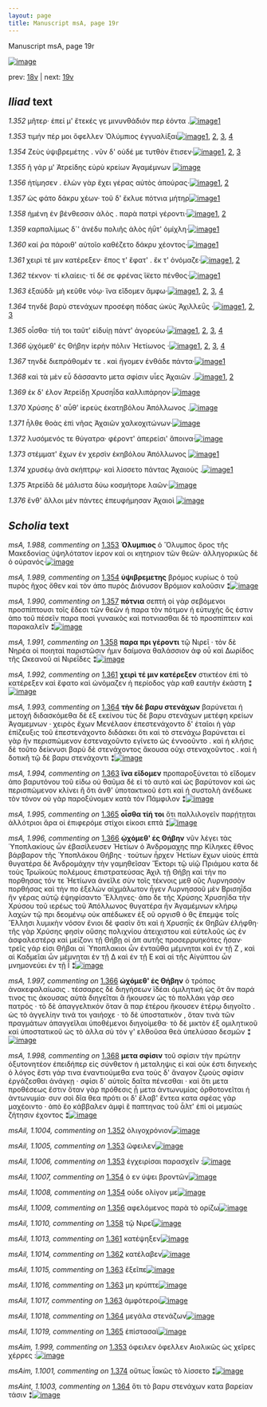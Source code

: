 ```yaml
---
layout: page
title: Manuscript msA, page 19r
---
```


Manuscript msA, page 19r

[![image](http://www.homermultitext.org/iipsrv?OBJ=IIP,1.0&FIF=/project/homer/pyramidal/deepzoom/hmt/vaimg/2017a/VA019RN_0020.tif&WID=100&CVT=JPEG)](http://www.homermultitext.org/ict2/?urn=urn:cite2:hmt:vaimg.2017a:VA019RN_0020)

prev:  [18v](../18v) | next:  [19v](../19v)

## *Iliad* text

*1.352* <a id="1.352"/> μῆτερ· ἐπεί μ' ἔτεκές γε μινυνθάδιόν περ ἐόντα .[![image](http://www.homermultitext.org/iipsrv?OBJ=IIP,1.0&FIF=/project/homer/pyramidal/deepzoom/hmt/vaimg/2017a/VA019RN_0020.tif&RGN=0.164,0.1961,0.358,0.0338&WID=1000&CVT=JPEG)](http://www.homermultitext.org/ict2/?urn=urn:cite2:hmt:vaimg.2017a:VA019RN_0020@0.164,0.1961,0.358,0.0338)[1](#msAil_1.1004)

*1.353* <a id="1.353"/> τιμήν πέρ μοι ὄφελλεν Ὀλύμπιος ἐγγυαλίξαι[![image](http://www.homermultitext.org/iipsrv?OBJ=IIP,1.0&FIF=/project/homer/pyramidal/deepzoom/hmt/vaimg/2017a/VA019RN_0020.tif&RGN=0.166,0.2231,0.343,0.0285&WID=1000&CVT=JPEG)](http://www.homermultitext.org/ict2/?urn=urn:cite2:hmt:vaimg.2017a:VA019RN_0020@0.166,0.2231,0.343,0.0285)[1](#msA_1.988), [2](#msAil_1.1006), [3](#msAim_1.999), [4](#msAil_1.1005)

*1.354* <a id="1.354"/> Ζεὺς ὑψιβρεμέτης . νῦν δ' 					οὐδέ με τυτθὸν ἔτισεν·[![image](http://www.homermultitext.org/iipsrv?OBJ=IIP,1.0&FIF=/project/homer/pyramidal/deepzoom/hmt/vaimg/2017a/VA019RN_0020.tif&RGN=0.164,0.2434,0.347,0.0285&WID=1000&CVT=JPEG)](http://www.homermultitext.org/ict2/?urn=urn:cite2:hmt:vaimg.2017a:VA019RN_0020@0.164,0.2434,0.347,0.0285)[1](#msAil_1.1007), [2](#msAil_1.1008), [3](#msA_1.989)

*1.355* <a id="1.355"/> ῆ γάρ μ' Ἀτρείδης εὐρὺ 					κρείων Ἀγαμέμνων 				[![image](http://www.homermultitext.org/iipsrv?OBJ=IIP,1.0&FIF=/project/homer/pyramidal/deepzoom/hmt/vaimg/2017a/VA019RN_0020.tif&RGN=0.163,0.2607,0.33,0.0285&WID=1000&CVT=JPEG)](http://www.homermultitext.org/ict2/?urn=urn:cite2:hmt:vaimg.2017a:VA019RN_0020@0.163,0.2607,0.33,0.0285)

*1.356* <a id="1.356"/> ἠτίμησεν . ἑλὼν γὰρ ἔχει γέρας αὐτὸς ἀπούρας·[![image](http://www.homermultitext.org/iipsrv?OBJ=IIP,1.0&FIF=/project/homer/pyramidal/deepzoom/hmt/vaimg/2017a/VA019RN_0020.tif&RGN=0.162,0.278,0.377,0.0285&WID=1000&CVT=JPEG)](http://www.homermultitext.org/ict2/?urn=urn:cite2:hmt:vaimg.2017a:VA019RN_0020@0.162,0.278,0.377,0.0285)[1](#msAint_1.1002), [2](#msAil_1.1009)

*1.357* <a id="1.357"/> ὡς φάτο δάκρυ χέων· τοῦ δ' ἔκλυε πότνια μήτηρ[![image](http://www.homermultitext.org/iipsrv?OBJ=IIP,1.0&FIF=/project/homer/pyramidal/deepzoom/hmt/vaimg/2017a/VA019RN_0020.tif&RGN=0.158,0.296,0.386,0.0338&WID=1000&CVT=JPEG)](http://www.homermultitext.org/ict2/?urn=urn:cite2:hmt:vaimg.2017a:VA019RN_0020@0.158,0.296,0.386,0.0338)[1](#msA_1.990)

*1.358* <a id="1.358"/> ἡμένη ἐν βένθεσσιν ἁλὸς . παρὰ πατρὶ γέροντι·[![image](http://www.homermultitext.org/iipsrv?OBJ=IIP,1.0&FIF=/project/homer/pyramidal/deepzoom/hmt/vaimg/2017a/VA019RN_0020.tif&RGN=0.162,0.3171,0.369,0.0293&WID=1000&CVT=JPEG)](http://www.homermultitext.org/ict2/?urn=urn:cite2:hmt:vaimg.2017a:VA019RN_0020@0.162,0.3171,0.369,0.0293)[1](#msAil_1.1010), [2](#msA_1.991)

*1.359* <a id="1.359"/> καρπαλίμως δ`' ἀνέδυ πολιῆς ἁλὸς ἠΰτ' ὁμίχλη·[![image](http://www.homermultitext.org/iipsrv?OBJ=IIP,1.0&FIF=/project/homer/pyramidal/deepzoom/hmt/vaimg/2017a/VA019RN_0020.tif&RGN=0.161,0.3351,0.383,0.0293&WID=1000&CVT=JPEG)](http://www.homermultitext.org/ict2/?urn=urn:cite2:hmt:vaimg.2017a:VA019RN_0020@0.161,0.3351,0.383,0.0293)[1](#msAil_1.1011)

*1.360* <a id="1.360"/> καί ῥα πάροιθ' αὐτοῖο καθέζετο δάκρυ χέοντος·[![image](http://www.homermultitext.org/iipsrv?OBJ=IIP,1.0&FIF=/project/homer/pyramidal/deepzoom/hmt/vaimg/2017a/VA019RN_0020.tif&RGN=0.161,0.3561,0.358,0.0293&WID=1000&CVT=JPEG)](http://www.homermultitext.org/ict2/?urn=urn:cite2:hmt:vaimg.2017a:VA019RN_0020@0.161,0.3561,0.358,0.0293)[1](#msAil_1.1012)

*1.361* <a id="1.361"/> χειρὶ τέ μιν κατέρεξεν· ἔπος τ' ἔφατ' . ἔκ τ' ὀνόμαζε·[![image](http://www.homermultitext.org/iipsrv?OBJ=IIP,1.0&FIF=/project/homer/pyramidal/deepzoom/hmt/vaimg/2017a/VA019RN_0020.tif&RGN=0.157,0.3749,0.393,0.0323&WID=1000&CVT=JPEG)](http://www.homermultitext.org/ict2/?urn=urn:cite2:hmt:vaimg.2017a:VA019RN_0020@0.157,0.3749,0.393,0.0323)[1](#msA_1.992), [2](#msAil_1.1013)

*1.362* <a id="1.362"/> τέκνον· τί κλαίεις· τί δέ σε φρένας ἵ̈κετο πένθος·[![image](http://www.homermultitext.org/iipsrv?OBJ=IIP,1.0&FIF=/project/homer/pyramidal/deepzoom/hmt/vaimg/2017a/VA019RN_0020.tif&RGN=0.155,0.3929,0.369,0.0323&WID=1000&CVT=JPEG)](http://www.homermultitext.org/ict2/?urn=urn:cite2:hmt:vaimg.2017a:VA019RN_0020@0.155,0.3929,0.369,0.0323)[1](#msAil_1.1014)

*1.363* <a id="1.363"/> ἐξαύδᾱ· μὴ κεῦθε νόῳ· ἵνα εἴδομεν ἄμφω·[![image](http://www.homermultitext.org/iipsrv?OBJ=IIP,1.0&FIF=/project/homer/pyramidal/deepzoom/hmt/vaimg/2017a/VA019RN_0020.tif&RGN=0.153,0.4125,0.356,0.0323&WID=1000&CVT=JPEG)](http://www.homermultitext.org/ict2/?urn=urn:cite2:hmt:vaimg.2017a:VA019RN_0020@0.153,0.4125,0.356,0.0323)[1](#msAil_1.1016), [2](#msAil_1.1015), [3](#msA_1.994), [4](#msAil_1.1017)

*1.364* <a id="1.364"/> τηνδὲ βαρὺ στενάχων προσέφη πόδας ὠκὺς Ἀχιλλεΰς ·[![image](http://www.homermultitext.org/iipsrv?OBJ=IIP,1.0&FIF=/project/homer/pyramidal/deepzoom/hmt/vaimg/2017a/VA019RN_0020.tif&RGN=0.154,0.4328,0.399,0.0285&WID=1000&CVT=JPEG)](http://www.homermultitext.org/ict2/?urn=urn:cite2:hmt:vaimg.2017a:VA019RN_0020@0.154,0.4328,0.399,0.0285)[1](#msAint_1.1003), [2](#msA_1.993), [3](#msAil_1.1018)

*1.365* <a id="1.365"/> οἶσθα· τίή τοι ταῦτ' εἰδυίῃ πάντ' ἀγορεύω·[![image](http://www.homermultitext.org/iipsrv?OBJ=IIP,1.0&FIF=/project/homer/pyramidal/deepzoom/hmt/vaimg/2017a/VA019RN_0020.tif&RGN=0.16,0.4493,0.324,0.0308&WID=1000&CVT=JPEG)](http://www.homermultitext.org/ict2/?urn=urn:cite2:hmt:vaimg.2017a:VA019RN_0020@0.16,0.4493,0.324,0.0308)[1](#msAil_1.1020), [2](#msAil_1.1021), [3](#msAil_1.1019), [4](#msA_1.995)

*1.366* <a id="1.366"/> ᾠχόμεθ' ἐς Θήβην 					ἱερὴν πόλιν Ἠετίωνος ·[![image](http://www.homermultitext.org/iipsrv?OBJ=IIP,1.0&FIF=/project/homer/pyramidal/deepzoom/hmt/vaimg/2017a/VA019RN_0020.tif&RGN=0.156,0.4696,0.342,0.0301&WID=1000&CVT=JPEG)](http://www.homermultitext.org/ict2/?urn=urn:cite2:hmt:vaimg.2017a:VA019RN_0020@0.156,0.4696,0.342,0.0301)[1](#msA_1.996), [2](#msA_1.997), [3](#msAim_1.1000), [4](#msAil_1.1022)

*1.367* <a id="1.367"/> τηνδὲ διεπράθομέν τε . καὶ ἤγομεν ἐνθάδε πάντα·[![image](http://www.homermultitext.org/iipsrv?OBJ=IIP,1.0&FIF=/project/homer/pyramidal/deepzoom/hmt/vaimg/2017a/VA019RN_0020.tif&RGN=0.157,0.4869,0.389,0.0278&WID=1000&CVT=JPEG)](http://www.homermultitext.org/ict2/?urn=urn:cite2:hmt:vaimg.2017a:VA019RN_0020@0.157,0.4869,0.389,0.0278)[1](#msAil_1.1023)

*1.368* <a id="1.368"/> καὶ τὰ μὲν εὖ δάσσαντο μετα σφίσιν υἷες Ἀχαιῶν .[![image](http://www.homermultitext.org/iipsrv?OBJ=IIP,1.0&FIF=/project/homer/pyramidal/deepzoom/hmt/vaimg/2017a/VA019RN_0020.tif&RGN=0.16,0.5064,0.389,0.0278&WID=1000&CVT=JPEG)](http://www.homermultitext.org/ict2/?urn=urn:cite2:hmt:vaimg.2017a:VA019RN_0020@0.16,0.5064,0.389,0.0278)[1](#msA_1.998), [2](#msAil_1.1024)

*1.369* <a id="1.369"/> ἐκ δ' έλον Ἀτρείδῃ 					 Χρυσηΐδα καλλιπάρηον·[![image](http://www.homermultitext.org/iipsrv?OBJ=IIP,1.0&FIF=/project/homer/pyramidal/deepzoom/hmt/vaimg/2017a/VA019RN_0020.tif&RGN=0.16,0.5267,0.361,0.027&WID=1000&CVT=JPEG)](http://www.homermultitext.org/ict2/?urn=urn:cite2:hmt:vaimg.2017a:VA019RN_0020@0.16,0.5267,0.361,0.027)

*1.370* <a id="1.370"/> Χρύσης δ' αὖθ’ ἱερεὺς ἑκατηβόλου Ἀπόλλωνος .[![image](http://www.homermultitext.org/iipsrv?OBJ=IIP,1.0&FIF=/project/homer/pyramidal/deepzoom/hmt/vaimg/2017a/VA019RN_0020.tif&RGN=0.152,0.5447,0.373,0.0301&WID=1000&CVT=JPEG)](http://www.homermultitext.org/ict2/?urn=urn:cite2:hmt:vaimg.2017a:VA019RN_0020@0.152,0.5447,0.373,0.0301)

*1.371* <a id="1.371"/> ἦλθε θοὰς ἐπὶ νῆας Ἀχαιῶν χαλκοχιτώνων·[![image](http://www.homermultitext.org/iipsrv?OBJ=IIP,1.0&FIF=/project/homer/pyramidal/deepzoom/hmt/vaimg/2017a/VA019RN_0020.tif&RGN=0.156,0.5642,0.373,0.0301&WID=1000&CVT=JPEG)](http://www.homermultitext.org/ict2/?urn=urn:cite2:hmt:vaimg.2017a:VA019RN_0020@0.156,0.5642,0.373,0.0301)

*1.372* <a id="1.372"/> λυσόμενός τε θύγατρα· φέροντ' ἀπερείσι' ἄποινα·[![image](http://www.homermultitext.org/iipsrv?OBJ=IIP,1.0&FIF=/project/homer/pyramidal/deepzoom/hmt/vaimg/2017a/VA019RN_0020.tif&RGN=0.144,0.583,0.387,0.0301&WID=1000&CVT=JPEG)](http://www.homermultitext.org/ict2/?urn=urn:cite2:hmt:vaimg.2017a:VA019RN_0020@0.144,0.583,0.387,0.0301)

*1.373* <a id="1.373"/> στέμματ' ἔχων ἐν χερσὶν ἑκηβόλου Ἀπόλλωνος 				[![image](http://www.homermultitext.org/iipsrv?OBJ=IIP,1.0&FIF=/project/homer/pyramidal/deepzoom/hmt/vaimg/2017a/VA019RN_0020.tif&RGN=0.158,0.6018,0.343,0.0301&WID=1000&CVT=JPEG)](http://www.homermultitext.org/ict2/?urn=urn:cite2:hmt:vaimg.2017a:VA019RN_0020@0.158,0.6018,0.343,0.0301)[1](#msAil_1.1025)

*1.374* <a id="1.374"/> χρυσέῳ ἀνὰ σκήπτρῳ· καὶ λίσσετο πάντας Ἀχαιοὺς .[![image](http://www.homermultitext.org/iipsrv?OBJ=IIP,1.0&FIF=/project/homer/pyramidal/deepzoom/hmt/vaimg/2017a/VA019RN_0020.tif&RGN=0.15,0.6206,0.379,0.0301&WID=1000&CVT=JPEG)](http://www.homermultitext.org/ict2/?urn=urn:cite2:hmt:vaimg.2017a:VA019RN_0020@0.15,0.6206,0.379,0.0301)[1](#msAim_1.1001)

*1.375* <a id="1.375"/> Ἀτρείδᾱ δὲ μάλιστα δύω 					κοσμήτορε λαῶν·[![image](http://www.homermultitext.org/iipsrv?OBJ=IIP,1.0&FIF=/project/homer/pyramidal/deepzoom/hmt/vaimg/2017a/VA019RN_0020.tif&RGN=0.158,0.6386,0.332,0.0301&WID=1000&CVT=JPEG)](http://www.homermultitext.org/ict2/?urn=urn:cite2:hmt:vaimg.2017a:VA019RN_0020@0.158,0.6386,0.332,0.0301)

*1.376* <a id="1.376"/> ἔνθ' ἄλλοι μὲν πάντες ἐπευφήμησαν Ἀχαιοὶ 				[![image](http://www.homermultitext.org/iipsrv?OBJ=IIP,1.0&FIF=/project/homer/pyramidal/deepzoom/hmt/vaimg/2017a/VA019RN_0020.tif&RGN=0.151,0.6566,0.335,0.0301&WID=1000&CVT=JPEG)](http://www.homermultitext.org/ict2/?urn=urn:cite2:hmt:vaimg.2017a:VA019RN_0020@0.151,0.6566,0.335,0.0301)

## *Scholia* text

*msA, 1.988, commenting on* [1.353](#1.353)  <a id="msA_1.988"/> **Ὀλυμπιος** ὁ Ὄλυμπος ὄρος τῆς Μακεδονίας ὑψηλότατον ἱερον καὶ οι κητηριον τῶν θεῶν· ἀλληγορικῶς δὲ ὁ οὐρανός·[![image](http://www.homermultitext.org/iipsrv?OBJ=IIP,1.0&FIF=/project/homer/pyramidal/deepzoom/hmt/vaimg/2017a/VA019RN_0020.tif&RGN=0.16064849,0.09322268,0.45615328,0.01853389&WID=1000&CVT=JPEG)](http://www.homermultitext.org/ict2/?urn=urn:cite2:hmt:vaimg.2017a:VA019RN_0020@0.16064849,0.09322268,0.45615328,0.01853389)

*msA, 1.989, commenting on* [1.354](#1.354)  <a id="msA_1.989"/> **ὑψιβρεμετης** βρόμος κυρίως ὁ τοῦ πυρὸς ῆχος ὅθεν καὶ τὸν ἀπο πυρὸς Διόνυσον Βρόμιον καλοῦσιν ⁑[![image](http://www.homermultitext.org/iipsrv?OBJ=IIP,1.0&FIF=/project/homer/pyramidal/deepzoom/hmt/vaimg/2017a/VA019RN_0020.tif&RGN=0.16985999,0.09571231,0.59395726,0.02572614&WID=1000&CVT=JPEG)](http://www.homermultitext.org/ict2/?urn=urn:cite2:hmt:vaimg.2017a:VA019RN_0020@0.16985999,0.09571231,0.59395726,0.02572614)

*msA, 1.990, commenting on* [1.357](#1.357)  <a id="msA_1.990"/> **πότνια** σεπτή οἱ γὰρ σεβόμενοι προσπίπτουσι τοῖς ἕδεσι τῶν θεῶν ἡ παρα τὸν πότμον ἡ εὐτυχής ὅς ἐστιν ἀπο τοῦ πέσεῖν παρα ποσὶ γυναικὸς καὶ ποτνιασθαι δὲ τὸ προσπίπτειν καὶ παρακαλεῖν ⁑[![image](http://www.homermultitext.org/iipsrv?OBJ=IIP,1.0&FIF=/project/homer/pyramidal/deepzoom/hmt/vaimg/2017a/VA019RN_0020.tif&RGN=0.16985999,0.10843707,0.59322034,0.02600277&WID=1000&CVT=JPEG)](http://www.homermultitext.org/ict2/?urn=urn:cite2:hmt:vaimg.2017a:VA019RN_0020@0.16985999,0.10843707,0.59322034,0.02600277)

*msA, 1.991, commenting on* [1.358](#1.358)  <a id="msA_1.991"/> **παρα πρι γέροντι** τῷ Νιρεῖ · τὸν δὲ Νηρέα οἱ ποιηταὶ παριστῶσιν ἡμιν δαίμονα θαλάσσιον ἀφ οὗ καὶ Δωρίδος τῆς Ωκεανοῦ αἱ Νιρεΐδες ⁑[![image](http://www.homermultitext.org/iipsrv?OBJ=IIP,1.0&FIF=/project/homer/pyramidal/deepzoom/hmt/vaimg/2017a/VA019RN_0020.tif&RGN=0.16985999,0.12282158,0.59174650,0.02213001&WID=1000&CVT=JPEG)](http://www.homermultitext.org/ict2/?urn=urn:cite2:hmt:vaimg.2017a:VA019RN_0020@0.16985999,0.12282158,0.59174650,0.02213001)

*msA, 1.992, commenting on* [1.361](#1.361)  <a id="msA_1.992"/> **χειρὶ τέ μιν κατέρεξεν** στικτέον ἐπὶ τὸ κατέρεξεν καὶ ἔφατο καὶ ὠνόμαζεν ἡ περίοδος γὰρ καθ εαυτὴν ἑκάστη ⁑[![image](http://www.homermultitext.org/iipsrv?OBJ=IIP,1.0&FIF=/project/homer/pyramidal/deepzoom/hmt/vaimg/2017a/VA019RN_0020.tif&RGN=0.15364775,0.13914246,0.49742078,0.01770401&WID=1000&CVT=JPEG)](http://www.homermultitext.org/ict2/?urn=urn:cite2:hmt:vaimg.2017a:VA019RN_0020@0.15364775,0.13914246,0.49742078,0.01770401)

*msA, 1.993, commenting on* [1.364](#1.364)  <a id="msA_1.993"/> **τὴν δὲ βαρυ στενάχων** βαρύνεται ἡ μετοχή διδασκόμεθα δὲ ἐξ εκείνου τὺς δὲ βαρυ στενάχων μετέφη κρείων Ἀγαμεμνων · χειρὸς ἔχων Μενέλαον ἐπεστενάχοντο δ' ἑταῖοι ἡ γὰρ ἐπίζευξις τοῦ ἐπεστενάχοντο διδάσκει ὅτι καὶ τὸ στενάχω βαρύνεται εἰ γὰρ ῆν περισπώμενον ἐστεναχοῦντο εγίνετο ὡς ἐννοοῦντο . καὶ ἡ κλήσις δὲ τοῦτο δείκνυσι βαρὺ δὲ στενάχοντος ἄκουσα οὐχι στεναχοῦντος . καὶ ἡ δοτικῆ τῷ δὲ βαρυ στενάχοντι ⁑[![image](http://www.homermultitext.org/iipsrv?OBJ=IIP,1.0&FIF=/project/homer/pyramidal/deepzoom/hmt/vaimg/2017a/VA019RN_0020.tif&RGN=0.17096536,0.14301521,0.59727340,0.05006916&WID=1000&CVT=JPEG)](http://www.homermultitext.org/ict2/?urn=urn:cite2:hmt:vaimg.2017a:VA019RN_0020@0.17096536,0.14301521,0.59727340,0.05006916)

*msA, 1.994, commenting on* [1.363](#1.363)  <a id="msA_1.994"/> **ἵνα εἴδομεν** προπαροξύνεται τὸ εἴδομεν ἀπo βαρυτόνου τοῦ είδω οὐ θαῦμα δὲ εἰ τὸ αυτὸ καὶ ὡς βαρύτονον καὶ ὡς περισπώμενον κλίνει ἢ ὅτι ἀνθ' ὑποτακτικοῦ ἐστι καὶ ἡ συστολὴ ἀνέδωκε τὸν τόνον οὐ γὰρ παροξύνομεν κατὰ τὸν Πάμφιλον ⁑[![image](http://www.homermultitext.org/iipsrv?OBJ=IIP,1.0&FIF=/project/homer/pyramidal/deepzoom/hmt/vaimg/2017a/VA019RN_0020.tif&RGN=0.56595431,0.17676349,0.20302137,0.07413555&WID=1000&CVT=JPEG)](http://www.homermultitext.org/ict2/?urn=urn:cite2:hmt:vaimg.2017a:VA019RN_0020@0.56595431,0.17676349,0.20302137,0.07413555)

*msA, 1.995, commenting on* [1.365](#1.365)  <a id="msA_1.995"/> **οἶσθα τίή τοι** ὅτι παλλιλογεῖν παρῄτῃται ἀλλότριοι ἄρα οἱ ἐπιφερόμε στίχοι εἰκοσι επτά ⁑[![image](http://www.homermultitext.org/iipsrv?OBJ=IIP,1.0&FIF=/project/homer/pyramidal/deepzoom/hmt/vaimg/2017a/VA019RN_0020.tif&RGN=0.55158438,0.24426003,0.23286662,0.02987552&WID=1000&CVT=JPEG)](http://www.homermultitext.org/ict2/?urn=urn:cite2:hmt:vaimg.2017a:VA019RN_0020@0.55158438,0.24426003,0.23286662,0.02987552)

*msA, 1.996, commenting on* [1.366](#1.366)  <a id="msA_1.996"/> **ᾠχόμεθ' ἐς Θήβην** νῦν λέγει τὰς Ὑποπλακίους ὧν ἐβασίλευσεν Ἠετίων ὁ Ἀνδρομαχης πηρ Κίληκες ἔθνος βάρβαρον τῆς Ὑποπλάκου Θήβης · τούτων ἦρχεν Ἠετίων ἔχων υἱοὺς ἑπτὰ θυγατέρα δὲ Ἀνδρομάχην τὴν γαμηθεῖσαν Ἕκτορι τῷ υἱῷ Πριάμου κατα δὲ τοὺς Τρωϊκοὺς πολέμους ἐπιστρατεύσας Ἀχιλ τῇ Θήβῃ καὶ τὴν πο πορθησας τόν τε Ἠετίωνα ἀνεῖλε σὺν τοῖς τέκνοις μεθ οὓς Λυρνησσὸν πορθήσας καὶ τὴν πο ἐξελὼν αἰχμάλωτον ἦγεν Λυρνησσοῦ μὲν Βρισηΐδα ἣν γέρας αὐτῷ ἐψηφίσαντο Ἕλληνες· ἀπο δε τῆς Χρύσης Χρυσηΐδα τὴν Χρύσου τοῦ ιερέως τοῦ Ἀπόλλωνος θυγατέρα ἣν Ἀγαμέμνων κλήρῳ λαχὼν τῷ πρι δεομένῳ οὐκ απέδωκεν ἐξ οῦ οργισθ ὁ θς ἔπεμψε τοῖς Ἓλλησι λυμικὴν νόσον ἔνιοι δὲ φασὶν ὅτι καὶ ἡ Χρυσηῒς ἐκ Θηβῶν ἐλήφθη· τῆς γὰρ Χρύσης φησὶν οὔσης πολιχνίου ἀτειχιστου καὶ εὐτελοῦς ὡς ἐν ἀσφαλεστέρᾳ καὶ μείζονι τῇ Θήβῃ οἱ ἀπ αυτῆς προσερρυηκότες ῆσαν· τρεῖς γάρ εἰσι Θῆβαι αἱ Ὑποπλακιοι ὧν ἐνταῦθα μέμνηται καὶ ἐν τῇ Ζ , καὶ αἱ Καδμεῖαι ὧν μέμνηται ἐν τῇ Δ καὶ ἐν τῇ Ε καὶ αἱ τῆς Αἰγύπτου ὧν μνημονεύει ἐν τῇ Ϊ ⁑[![image](http://www.homermultitext.org/iipsrv?OBJ=IIP,1.0&FIF=/project/homer/pyramidal/deepzoom/hmt/vaimg/2017a/VA019RN_0020.tif&RGN=0.55268976,0.26832642,0.21849668,0.28022130&WID=1000&CVT=JPEG)](http://www.homermultitext.org/ict2/?urn=urn:cite2:hmt:vaimg.2017a:VA019RN_0020@0.55268976,0.26832642,0.21849668,0.28022130)

*msA, 1.997, commenting on* [1.366](#1.366)  <a id="msA_1.997"/> **ὠχόμεθ' ἐς Θήβην** ὁ τρόπος ἀνακεφαλαίωσις . τέσσαρες δὲ διηγήσεων ϊδέαι ὁμιλητική ὡς ὅτ ἂν παρά τινος τις ἀκουσας αὐτὰ διηγεῖται ἃ ἤκουσεν ὡς τὸ πολλάκι γάρ σεο πατρός · τὸ δὲ ἀπαγγελτικόν ὅταν ἃ παρ ἑτέρου ἤκουσεν ἑτέρῳ διηγοῖτο . ὡς τὸ ἀγγελίην τινά τοι γαιήοχε · τὸ δὲ ὑποστατικὸν , ὅταν τινὰ τῶν πραγμάτων ἀπαγγεῖλαι ὑποθέμενοι διηγοίμεθα· τὸ δὲ μικτὸν ἐξ ομιλητικοῦ καὶ ὑποστατικοῦ ὡς τὸ ἀλλα σὺ τόν γ' ελθοῦσα θεὰ ὑπελύσαο δεσμῶν ⁑[![image](http://www.homermultitext.org/iipsrv?OBJ=IIP,1.0&FIF=/project/homer/pyramidal/deepzoom/hmt/vaimg/2017a/VA019RN_0020.tif&RGN=0.54089904,0.54578147,0.23470892,0.13056708&WID=1000&CVT=JPEG)](http://www.homermultitext.org/ict2/?urn=urn:cite2:hmt:vaimg.2017a:VA019RN_0020@0.54089904,0.54578147,0.23470892,0.13056708)

*msA, 1.998, commenting on* [1.368](#1.368)  <a id="msA_1.998"/> **μετα σφίσιν** τοῦ σφίσιν τὴν πρώτην ὀξυτονητέον ἐπειδήπερ εἰς σύνθετον ἡ μεταληψις εἰ καὶ οὐκ έστι διηνεκὴς ὁ λόγος ἔστι γάρ τινα ἐναντιούμεθα ενα τοὺς δ' ἄναγον ζῳοὺς σφίσιν ἐργάζεσθαι ἀνάγκῃ · σφίσι δ' αὐτοῖς δαῖτα πένεσθαι · καὶ ὅτι μετα προθέσεως ἔστιν ὅταν γὰρ πρόθεσις ᾖ μετα ἀντωνυμίας ὀρθοτονεῖται ἡ ἀντωνυμία· συν σοὶ δῖα θεα πρότι οι δ' ἔλαβ' ἔντεα κατα σφέας γὰρ μαχέοιντο · ἀπὸ ἕο κάββαλεν ἀμφὶ ἓ παπτηνας τοῦ ἆλτ' ἐπί οἱ μεμαὼς ζήτησιν ἐχοντος ⁑[![image](http://www.homermultitext.org/iipsrv?OBJ=IIP,1.0&FIF=/project/homer/pyramidal/deepzoom/hmt/vaimg/2017a/VA019RN_0020.tif&RGN=0.15549005,0.67192254,0.60427413,0.08188105&WID=1000&CVT=JPEG)](http://www.homermultitext.org/ict2/?urn=urn:cite2:hmt:vaimg.2017a:VA019RN_0020@0.15549005,0.67192254,0.60427413,0.08188105)

*msAil, 1.1004, commenting on* [1.352](#1.352)  <a id="msAil_1.1004"/> ὀλιγοχρόνιον[![image](http://www.homermultitext.org/iipsrv?OBJ=IIP,1.0&FIF=/project/homer/pyramidal/deepzoom/hmt/vaimg/2017a/VA019RN_0020.tif&RGN=0.35630066,0.20276625,0.04532056,0.01134163&WID=1000&CVT=JPEG)](http://www.homermultitext.org/ict2/?urn=urn:cite2:hmt:vaimg.2017a:VA019RN_0020@0.35630066,0.20276625,0.04532056,0.01134163)

*msAil, 1.1005, commenting on* [1.353](#1.353)  <a id="msAil_1.1005"/> ὤφειλεν[![image](http://www.homermultitext.org/iipsrv?OBJ=IIP,1.0&FIF=/project/homer/pyramidal/deepzoom/hmt/vaimg/2017a/VA019RN_0020.tif&RGN=0.31208548,0.22295989,0.03610906,0.01051176&WID=1000&CVT=JPEG)](http://www.homermultitext.org/ict2/?urn=urn:cite2:hmt:vaimg.2017a:VA019RN_0020@0.31208548,0.22295989,0.03610906,0.01051176)

*msAil, 1.1006, commenting on* [1.353](#1.353)  <a id="msAil_1.1006"/> ἐγχειρίσαι παρασχεῖν :[![image](http://www.homermultitext.org/iipsrv?OBJ=IIP,1.0&FIF=/project/homer/pyramidal/deepzoom/hmt/vaimg/2017a/VA019RN_0020.tif&RGN=0.43957259,0.22213001,0.07848195,0.01189488&WID=1000&CVT=JPEG)](http://www.homermultitext.org/ict2/?urn=urn:cite2:hmt:vaimg.2017a:VA019RN_0020@0.43957259,0.22213001,0.07848195,0.01189488)

*msAil, 1.1007, commenting on* [1.354](#1.354)  <a id="msAil_1.1007"/> ὁ εν ύψει βροντῶν[![image](http://www.homermultitext.org/iipsrv?OBJ=IIP,1.0&FIF=/project/homer/pyramidal/deepzoom/hmt/vaimg/2017a/VA019RN_0020.tif&RGN=0.23212970,0.24121715,0.06742815,0.01134163&WID=1000&CVT=JPEG)](http://www.homermultitext.org/ict2/?urn=urn:cite2:hmt:vaimg.2017a:VA019RN_0020@0.23212970,0.24121715,0.06742815,0.01134163)

*msAil, 1.1008, commenting on* [1.354](#1.354)  <a id="msAil_1.1008"/> οὐδε ολίγον με[![image](http://www.homermultitext.org/iipsrv?OBJ=IIP,1.0&FIF=/project/homer/pyramidal/deepzoom/hmt/vaimg/2017a/VA019RN_0020.tif&RGN=0.36219602,0.24094053,0.06153279,0.01078838&WID=1000&CVT=JPEG)](http://www.homermultitext.org/ict2/?urn=urn:cite2:hmt:vaimg.2017a:VA019RN_0020@0.36219602,0.24094053,0.06153279,0.01078838)

*msAil, 1.1009, commenting on* [1.356](#1.356)  <a id="msAil_1.1009"/> αφελόμενος παρὰ τὸ ορίζω[![image](http://www.homermultitext.org/iipsrv?OBJ=IIP,1.0&FIF=/project/homer/pyramidal/deepzoom/hmt/vaimg/2017a/VA019RN_0020.tif&RGN=0.47199705,0.27828492,0.07258659,0.01244813&WID=1000&CVT=JPEG)](http://www.homermultitext.org/ict2/?urn=urn:cite2:hmt:vaimg.2017a:VA019RN_0020@0.47199705,0.27828492,0.07258659,0.01244813)

*msAil, 1.1010, commenting on* [1.358](#1.358)  <a id="msAil_1.1010"/> τῷ Νιρεῖ[![image](http://www.homermultitext.org/iipsrv?OBJ=IIP,1.0&FIF=/project/homer/pyramidal/deepzoom/hmt/vaimg/2017a/VA019RN_0020.tif&RGN=0.44362564,0.31784232,0.03979366,0.01217151&WID=1000&CVT=JPEG)](http://www.homermultitext.org/ict2/?urn=urn:cite2:hmt:vaimg.2017a:VA019RN_0020@0.44362564,0.31784232,0.03979366,0.01217151)

*msAil, 1.1013, commenting on* [1.361](#1.361)  <a id="msAil_1.1013"/> κατέψηξεν[![image](http://www.homermultitext.org/iipsrv?OBJ=IIP,1.0&FIF=/project/homer/pyramidal/deepzoom/hmt/vaimg/2017a/VA019RN_0020.tif&RGN=0.31687546,0.37399723,0.04753132,0.01272476&WID=1000&CVT=JPEG)](http://www.homermultitext.org/ict2/?urn=urn:cite2:hmt:vaimg.2017a:VA019RN_0020@0.31687546,0.37399723,0.04753132,0.01272476)

*msAil, 1.1014, commenting on* [1.362](#1.362)  <a id="msAil_1.1014"/> κατέλαβεν[![image](http://www.homermultitext.org/iipsrv?OBJ=IIP,1.0&FIF=/project/homer/pyramidal/deepzoom/hmt/vaimg/2017a/VA019RN_0020.tif&RGN=0.44804716,0.39612725,0.03758290,0.00995851&WID=1000&CVT=JPEG)](http://www.homermultitext.org/ict2/?urn=urn:cite2:hmt:vaimg.2017a:VA019RN_0020@0.44804716,0.39612725,0.03758290,0.00995851)

*msAil, 1.1015, commenting on* [1.363](#1.363)  <a id="msAil_1.1015"/> ἔξεῖπε[![image](http://www.homermultitext.org/iipsrv?OBJ=IIP,1.0&FIF=/project/homer/pyramidal/deepzoom/hmt/vaimg/2017a/VA019RN_0020.tif&RGN=0.17833456,0.41106501,0.03168755,0.01051176&WID=1000&CVT=JPEG)](http://www.homermultitext.org/ict2/?urn=urn:cite2:hmt:vaimg.2017a:VA019RN_0020@0.17833456,0.41106501,0.03168755,0.01051176)

*msAil, 1.1016, commenting on* [1.363](#1.363)  <a id="msAil_1.1016"/> μη κρύπτε[![image](http://www.homermultitext.org/iipsrv?OBJ=IIP,1.0&FIF=/project/homer/pyramidal/deepzoom/hmt/vaimg/2017a/VA019RN_0020.tif&RGN=0.26713338,0.41161826,0.04163596,0.01051176&WID=1000&CVT=JPEG)](http://www.homermultitext.org/ict2/?urn=urn:cite2:hmt:vaimg.2017a:VA019RN_0020@0.26713338,0.41161826,0.04163596,0.01051176)

*msAil, 1.1017, commenting on* [1.363](#1.363)  <a id="msAil_1.1017"/> ἀμφότεροι[![image](http://www.homermultitext.org/iipsrv?OBJ=IIP,1.0&FIF=/project/homer/pyramidal/deepzoom/hmt/vaimg/2017a/VA019RN_0020.tif&RGN=0.48047163,0.41272476,0.04126750,0.01521438&WID=1000&CVT=JPEG)](http://www.homermultitext.org/ict2/?urn=urn:cite2:hmt:vaimg.2017a:VA019RN_0020@0.48047163,0.41272476,0.04126750,0.01521438)

*msAil, 1.1018, commenting on* [1.364](#1.364)  <a id="msAil_1.1018"/> μεγάλα στενάζων[![image](http://www.homermultitext.org/iipsrv?OBJ=IIP,1.0&FIF=/project/homer/pyramidal/deepzoom/hmt/vaimg/2017a/VA019RN_0020.tif&RGN=0.26823876,0.43264177,0.06927045,0.01106501&WID=1000&CVT=JPEG)](http://www.homermultitext.org/ict2/?urn=urn:cite2:hmt:vaimg.2017a:VA019RN_0020@0.26823876,0.43264177,0.06927045,0.01106501)

*msAil, 1.1019, commenting on* [1.365](#1.365)  <a id="msAil_1.1019"/> ἐπίστασαὶ[![image](http://www.homermultitext.org/iipsrv?OBJ=IIP,1.0&FIF=/project/homer/pyramidal/deepzoom/hmt/vaimg/2017a/VA019RN_0020.tif&RGN=0.18238762,0.45089903,0.03463522,0.01051176&WID=1000&CVT=JPEG)](http://www.homermultitext.org/ict2/?urn=urn:cite2:hmt:vaimg.2017a:VA019RN_0020@0.18238762,0.45089903,0.03463522,0.01051176)

*msAim, 1.999, commenting on* [1.353](#1.353)  <a id="msAim_1.999"/> όφειλεν όφελλεν Αιολικῶς ὡς χεῖρες χέρρες :[![image](http://www.homermultitext.org/iipsrv?OBJ=IIP,1.0&FIF=/project/homer/pyramidal/deepzoom/hmt/vaimg/2017a/VA019RN_0020.tif&RGN=0.51510685,0.20829876,0.05379514,0.03955740&WID=1000&CVT=JPEG)](http://www.homermultitext.org/ict2/?urn=urn:cite2:hmt:vaimg.2017a:VA019RN_0020@0.51510685,0.20829876,0.05379514,0.03955740)

*msAim, 1.1001, commenting on* [1.374](#1.374)  <a id="msAim_1.1001"/> οὕτως Ϊακῶς τὸ λίσσετο ⁑[![image](http://www.homermultitext.org/iipsrv?OBJ=IIP,1.0&FIF=/project/homer/pyramidal/deepzoom/hmt/vaimg/2017a/VA019RN_0020.tif&RGN=0.51400147,0.63125864,0.03463522,0.03762102&WID=1000&CVT=JPEG)](http://www.homermultitext.org/ict2/?urn=urn:cite2:hmt:vaimg.2017a:VA019RN_0020@0.51400147,0.63125864,0.03463522,0.03762102)

*msAint, 1.1003, commenting on* [1.364](#1.364)  <a id="msAint_1.1003"/> ὅτι τὸ βαρυ στενάχων κατα βαρείαν τάσιν ⁑[![image](http://www.homermultitext.org/iipsrv?OBJ=IIP,1.0&FIF=/project/homer/pyramidal/deepzoom/hmt/vaimg/2017a/VA019RN_0020.tif&RGN=0.09837878,0.42793914,0.05674282,0.03181189&WID=1000&CVT=JPEG)](http://www.homermultitext.org/ict2/?urn=urn:cite2:hmt:vaimg.2017a:VA019RN_0020@0.09837878,0.42793914,0.05674282,0.03181189)